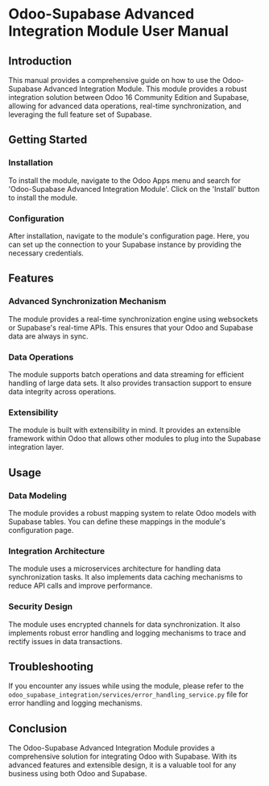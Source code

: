 # Odoo-Supabase Advanced Integration Module User Manual

## Introduction

This manual provides a comprehensive guide on how to use the Odoo-Supabase Advanced Integration Module. This module provides a robust integration solution between Odoo 16 Community Edition and Supabase, allowing for advanced data operations, real-time synchronization, and leveraging the full feature set of Supabase.

## Getting Started

### Installation

To install the module, navigate to the Odoo Apps menu and search for 'Odoo-Supabase Advanced Integration Module'. Click on the 'Install' button to install the module.

### Configuration

After installation, navigate to the module's configuration page. Here, you can set up the connection to your Supabase instance by providing the necessary credentials.

## Features

### Advanced Synchronization Mechanism

The module provides a real-time synchronization engine using websockets or Supabase's real-time APIs. This ensures that your Odoo and Supabase data are always in sync.

### Data Operations

The module supports batch operations and data streaming for efficient handling of large data sets. It also provides transaction support to ensure data integrity across operations.

### Extensibility

The module is built with extensibility in mind. It provides an extensible framework within Odoo that allows other modules to plug into the Supabase integration layer.

## Usage

### Data Modeling

The module provides a robust mapping system to relate Odoo models with Supabase tables. You can define these mappings in the module's configuration page.

### Integration Architecture

The module uses a microservices architecture for handling data synchronization tasks. It also implements data caching mechanisms to reduce API calls and improve performance.

### Security Design

The module uses encrypted channels for data synchronization. It also implements robust error handling and logging mechanisms to trace and rectify issues in data transactions.

## Troubleshooting

If you encounter any issues while using the module, please refer to the `odoo_supabase_integration/services/error_handling_service.py` file for error handling and logging mechanisms.

## Conclusion

The Odoo-Supabase Advanced Integration Module provides a comprehensive solution for integrating Odoo with Supabase. With its advanced features and extensible design, it is a valuable tool for any business using both Odoo and Supabase.